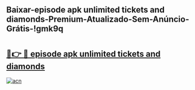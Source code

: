 
## Baixar-episode apk unlimited tickets and diamonds-Premium-Atualizado-Sem-Anúncio-Grátis-!gmk9q

# <h2><a href="https://andorid.site?title=episode_apk_unlimited_tickets_and_diamonds&ref=27">🔗👉 🔴 episode apk unlimited tickets and diamonds</a></h2>

[![acn](https://github.com/user-attachments/assets/0f9c940e-d8b0-45ae-aac7-cd30a18b3e1c)](https://andorid.site?title=episode_apk_unlimited_tickets_and_diamonds&ref=27)

